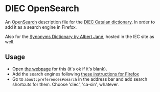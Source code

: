 # DIEC OpenSearch

An [OpenSearch](https://developer.mozilla.org/en-US/docs/Web/OpenSearch) description file for the [DIEC Catalan dictionary](https://dlc.iec.cat/). In order to add it as a search engine in Firefox.

Also for the [Synonyms Dictionary by Albert Jané](https://sinonims.iec.cat/sinonims_cerca_sin.asp), hosted in the IEC site as well.

## Usage

- Open [the webpage](https://victor-gp.github.io/diec-opensearch/) for this (it's ok if it's blank).
- Add the search engines following [these instructions for Firefox](https://support.mozilla.org/en-US/kb/add-or-remove-search-engine-firefox#w_add-a-search-engine-from-the-search-bar)
- Go to `about:preferences#search` in the address bar and add search shortcuts for them. Choose 'diec', 'ca-sin', whatever.
